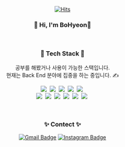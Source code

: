 <div align="center">


[![Hits](https://hits.seeyoufarm.com/api/count/incr/badge.svg?url=https%3A%2F%2Fgithub.com%2Fnhs04047%2Fhit-counter&count_bg=%23FFA1B1&title_bg=%23555555&icon=&icon_color=%23E7E7E7&title=hits&edge_flat=false)](https://hits.seeyoufarm.com)

<h3> 👋 Hi, I'm BoHyeon👋</h3>
 <br>

<h3>🌿 Tech Stack 🌿</h3>

<p>
  공부를 해봤거나 사용이 가능한 스택입니다.<br>
  현재는 Back End 분야에 집중을 하는 중입니다. ✍️
</p>

<p>
  <img  src="https://img.shields.io/badge/Java-007396?style=flat&logo=java&logoColor=white"/></a>&nbsp
  <img  src="https://img.shields.io/badge/Python-3776AB?style=flat&logo=Python&logoColor=white"/></a>&nbsp
  <img  src="https://img.shields.io/badge/JavaScript-F7DF1E?style=flat&logo=JavaScript&logoColor=white"/></a>&nbsp
  <img  src="https://img.shields.io/badge/C-A8B9CC?style=flat&logo=C&logoColor=white"/></a>&nbsp
  <img  src="https://img.shields.io/badge/C Sharp-239120?style=flat&logo=csharp&  logoColor=white"/></a>&nbsp
  <br/>
  <img  src="https://img.shields.io/badge/node.js-339933?style=flat&logo=node.js& logoColor=white"/></a>&nbsp
  <img  src="https://img.shields.io/badge/Express.js-000000?style=flat&logo=Express&  logoColor=white"/></a>&nbsp
  <img  src="https://img.shields.io/badge/MongoDB-47A248?style=flat&logo=MongoDB& logoColor=white"/></a>&nbsp
  <img  src="https://img.shields.io/badge/Oracle-F80000?style=flat&logo=Oracle&logoColor=white"/  ></a>&nbsp
  <img  src="https://img.shields.io/badge/HTML5-E34F26?style=flat&logo=HTML5&logoColor=white"/  ></a>&nbsp
  <img  src="https://img.shields.io/badge/CSS3-1572B6?style=flat&logo=CSS3&logoColor=white"/></a>&nbsp
</p>
<br>

<h3>✨ Contect ✨</h3>



[![Gmail Badge](https://img.shields.io/badge/Gmail-d14836?style=flat&logo=Gmail&logoColor=white&link=mailto:snugyun01@gmail.com)](mailto:nhs04047@gmail.com)
[![Instagram Badge](https://img.shields.io/badge/Instagram-E4405F?style=flat&logo=Instagram&logoColor=white&link=mailto:snugyun01@gmail.com)](mailto:nhs04047@gmail.com)

</div>

